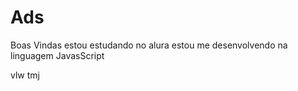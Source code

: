 # Ads
Boas Vindas
estou estudando no alura
estou me desenvolvendo na linguagem JavasScript

vlw tmj




























































































